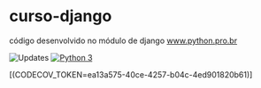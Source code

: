 # curso-django
 


código desenvolvido no módulo de django www.python.pro.br


![Updates](https://pyup.io/repos/github/david0407j/libpythonpro2/shield.svg)
[![Python 3](https://pyup.io/repos/github/david0407j/libpythonpro2/python-3-shield.svg)](https://pyup.io/repos/github/david0407j/libpythonpro2/)

[(CODECOV_TOKEN=ea13a575-40ce-4257-b04c-4ed901820b61)]